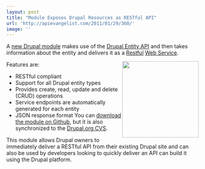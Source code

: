 ```yaml
---
layout: post
title: "Module Exposes Drupal Resources as RESTful API"
url: 'http://apievangelist.com/2011/01/29/360/'
image: ''
---
```


A [new Drupal module][1] makes use of the [Drupal Entity API][2] and then takes information about the entity and delivers it as a [Restful][3] [Web Service][4].

Features are:<img class="c1" src="http://kinlane-productions.s3.amazonaws.com/drupal-logo.jpg" alt="" width="200" align="right" />

  * RESTful compliant
  * Support for all Drupal entity types
  * Provides create, read, update and delete (CRUD) operations
  * Service endpoints are automatically generated for each entity
  * JSON response format
You can [download the module on Github][5], but it is also synchronized to the [Drupal.org CVS][6].

This module allows Drupal owners to immediately deliver a RESTful API from their existing Drupal site and can also be used by developers looking to quickly deliver an API can build it using the Drupal platform.

   [1]: http://drupal.org/project/restws
   [2]: http://drupal.org/project/entity
   [3]: http://www.kinlane.com/
   [4]: http://www.apievangelist.com/
   [5]: http://github.com/klausi/restws
   [6]: http://drupal.org/node/36662
